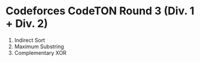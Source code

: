 # Codeforces CodeTON Round 3 (Div. 1 + Div. 2)

1. Indirect Sort
2. Maximum Substring
3. Complementary XOR
